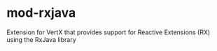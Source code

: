 mod-rxjava
==========

Extension for VertX that provides support for Reactive Extensions (RX) using the RxJava library
